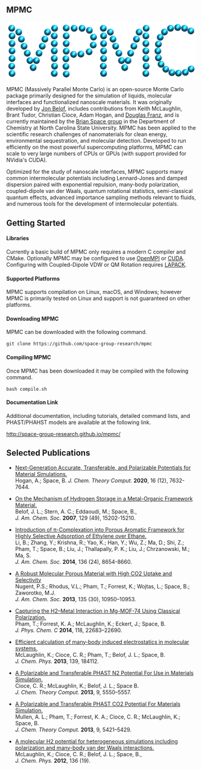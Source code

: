 ## MPMC

![MPMC](docssrc/mpmc.png)

MPMC (Massively Parallel Monte Carlo) is an open-source Monte Carlo package primarily designed for the simulation of liquids, molecular interfaces and functionalized nanoscale materials. It was originally developed by [Jon Belof](http://people.llnl.gov/belof1), includes contributions from Keith McLaughlin, Brant Tudor, Christian Cioce, Adam Hogan, and [Douglas Franz](https://douglasfranz.com), and is currently maintained by the [Brian Space group](http://drbrian.space/) in the Department of Chemistry at North Carolina State University. MPMC has been applied to the scientific research challenges of nanomaterials for clean energy, environmental sequestration, and molecular detection. Developed to run efficiently on the most powerful supercomputing platforms, MPMC can scale to very large numbers of CPUs or GPUs (with support provided for NVidia's CUDA).

Optimized for the study of nanoscale interfaces, MPMC supports many common intermolecular potentials including Lennard-Jones and damped dispersion paired with exponential repulsion, many-body polarization, coupled-dipole van der Waals, quantum rotational statistics, semi-classical quantum effects, advanced importance sampling methods relevant to fluids, and numerous tools for the development of intermolecular potentials.

## Getting Started

#### Libraries

Currently a basic build of MPMC only requires a modern C compiler and CMake. Optionally MPMC may be configured to use [OpenMPI](https://www.open-mpi.org/) or [CUDA](https://developer.nvidia.com/cuda-zone). Configuring with Coupled-Dipole VDW or QM Rotation requires [LAPACK](http://www.netlib.org/lapack/).

#### Supported Platforms

MPMC supports compilation on Linux, macOS, and Windows; however MPMC is primarily tested on Linux and support is not guaranteed on other platforms.

#### Downloading MPMC

MPMC can be downloaded with the following command.

```
git clone https://github.com/space-group-research/mpmc
```

#### Compiling MPMC

Once MPMC has been downloaded it may be compiled with the following command.

```
bash compile.sh
```

#### Documentation Link

Additional documentation, including tutorials, detailed command lists, and PHAST/PHAHST models are available at the following link.

http://space-group-research.github.io/mpmc/


## Selected Publications



* [Next-Generation Accurate, Transferable, and Polarizable Potentials for Material Simulations.](https://pubs.acs.org/doi/10.1021/acs.jctc.0c00837)\
Hogan, A.; Space, B. *J. Chem. Theory Comput.* **2020**, 16 (12), 7632-7644.

* [On the Mechanism of Hydrogen Storage in a Metal-Organic Framework Material.](https://pubs.acs.org/doi/abs/10.1021/ja0737164)\
Belof, J. L.; Stern, A. C.; Eddaoudi, M.; Space, B.,\
*J. Am. Chem. Soc.* **2007**, 129 (49), 15202-15210.

* [Introduction of π-Complexation into Porous Aromatic Framework for Highly Selective Adsorption of Ethylene over Ethane.](https://pubs.acs.org/doi/abs/10.1021/ja502119z)\
Li, B.; Zhang, Y.; Krishna, R.; Yao, K.; Han, Y.; Wu, Z.; Ma, D.; Shi, Z.; Pham, T.; Space, B.; Liu, J.; Thallapally, P. K.; Liu, J.; Chrzanowski, M.; Ma, S.\
*J. Am. Chem. Soc.* **2014**, 136 (24), 8654-8660.

* [A Robust Molecular Porous Material with High CO2 Uptake and Selectivity](https://pubs.acs.org/doi/10.1021/ja4054948)\
Nugent, P.S.; Rhodus, V.L.; Pham, T.; Forrest, K.; Wojtas, L.; Space, B.; Zaworotko, M.J.\
*J. Am. Chem. Soc.* **2013**, 135 (30), 10950–10953. 

* [Capturing the H2–Metal Interaction in Mg-MOF-74 Using Classical Polarization.](https://pubs.acs.org/doi/10.1021/jp508249c)\
Pham, T.; Forrest, K. A.; McLaughlin, K.; Eckert, J.; Space, B.\
*J. Phys. Chem. C* **2014**, 118, 22683–22690.

* [Efficient calculation of many-body induced electrostatics in molecular systems.](https://aip.scitation.org/doi/full/10.1063/1.4829144)\
McLaughlin, K.; Cioce, C. R.; Pham, T.; Belof, J. L.; Space, B.\
*J. Chem. Phys.* **2013**, 139, 184112. 

* [A Polarizable and Transferable PHAST N2 Potential For Use in Materials Simulation.](https://pubs.acs.org/doi/abs/10.1021/ct400526a)\
Cioce, C. R.; McLaughlin, K.; Belof, J. L.; Space B.\
*J. Chem. Theory Comput.* **2013**, 9, 5550–5557. 

* [A Polarizable and Transferable PHAST CO2 Potential For Materials Simulation.](https://pubs.acs.org/doi/10.1021/ct400549q)\
Mullen, A. L.; Pham, T.; Forrest, K. A.; Cioce, C. R.; McLaughlin, K.; Space, B.\
*J. Chem. Theory Comput.* **2013**, 9, 5421–5429. 

* [A molecular H2 potential for heterogeneous simulations including polarization and many-body van der Waals interactions.](https://aip.scitation.org/doi/10.1063/1.4717705)\
McLaughlin, K.; Cioce, C. R.; Belof, J. L.; Space, B.,\
*J. Chem. Phys.* **2012**, 136 (19).

